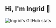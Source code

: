 ## Hi, I'm Ingrid 👋

<!--
**Riviera77/Riviera77** is a ✨ _special_ ✨ repository because its `README.md` (this file) appears on your GitHub profile.

Here are some ideas to get you started:

- 🔭 I’m currently working on ...
- 🌱 I’m currently learning ...
- 👯 I’m looking to collaborate on ...
- 🤔 I’m looking for help with ...
- 💬 Ask me about ...
- 📫 How to reach me: ...
- 😄 Pronouns: ...
- ⚡ Fun fact: ...
-->
![Ingrid's GitHub stats](https://github-readme-stats.vercel.app/api?username=Riviera77&theme=nightowl_icons=true)
